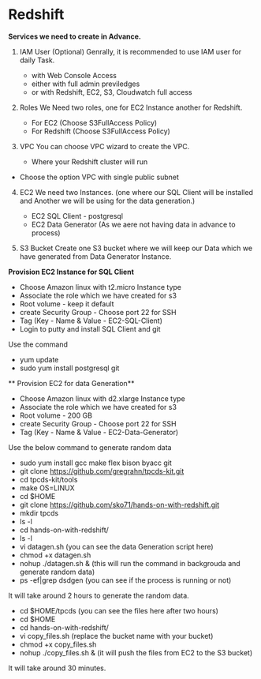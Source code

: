 # Redshift


**Services we need to create in Advance.**


1. IAM User (Optional)
   Genrally, it is recommended to use IAM user for daily Task.
	- with Web Console Access
	- either with full admin previledges 
	- or with Redshift, EC2, S3, Cloudwatch full access
	
2. Roles
   We Need two roles, one for EC2 Instance another for Redshift.
	- For EC2 (Choose S3FullAccess Policy)
	- For Redshift (Choose S3FullAccess Policy)

3. VPC
   You can choose VPC wizard to create the VPC.
	- Where your Redshift cluster will run 
  - Choose the option VPC with single public subnet

4. EC2
   We need two Instances. (one where our SQL Client will be installed and Another we will be using for the data generation.)
	- EC2 SQL Client - postgresql
	- EC2 Data Generator (As we aere not having data in advance to process)
  
5. S3 Bucket
   Create one S3 bucket where we will keep our Data which we have generated from Data Generator Instance. 
  

**Provision EC2 Instance for SQL Client**

- Choose Amazon linux with t2.micro Instance type
- Associate the role which we have created for s3
- Root volume - keep it default 
- create Security Group - Choose port 22 for SSH
- Tag (Key - Name & Value - EC2-SQL-Client)
- Login to putty and install SQL Client and git 

Use the command 
- 	yum update 
- 	sudo yum install postgresql git 


** Provision EC2 for data Generation**
- Choose Amazon linux with d2.xlarge Instance type
- Associate the role which we have created for s3
- Root volume - 200 GB
- create Security Group - Choose port 22 for SSH
- Tag (Key - Name & Value - EC2-Data-Generator)

Use the below command to generate random data 

- sudo yum install gcc make flex bison byacc git
- git clone https://github.com/gregrahn/tpcds-kit.git
- cd tpcds-kit/tools
- make OS=LINUX
- cd $HOME
- git clone https://github.com/sko71/hands-on-with-redshift.git
- mkdir tpcds
- ls -l
- cd hands-on-with-redshift/
- ls -l
- vi datagen.sh (you can see the data Generation script here)
- chmod +x datagen.sh
- nohup ./datagen.sh & (this will run the command in backgrouda and generate random data)
- ps -ef|grep dsdgen (you can see if the process is running or not)

It will take around 2 hours to generate the random data. 


- cd $HOME/tpcds (you can see the files here after two hours)
- cd $HOME
- cd hands-on-with-redshift/
- vi copy_files.sh (replace the bucket name with your bucket)
- chmod +x copy_files.sh
- nohup ./copy_files.sh & (it will push the files from EC2 to the S3 bucket)

It will take around 30 minutes. 

